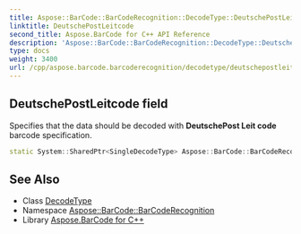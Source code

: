 ```yaml
---
title: Aspose::BarCode::BarCodeRecognition::DecodeType::DeutschePostLeitcode field
linktitle: DeutschePostLeitcode
second_title: Aspose.BarCode for C++ API Reference
description: 'Aspose::BarCode::BarCodeRecognition::DecodeType::DeutschePostLeitcode field. Specifies that the data should be decoded with DeutschePost Leit code barcode specification in C++.'
type: docs
weight: 3400
url: /cpp/aspose.barcode.barcoderecognition/decodetype/deutschepostleitcode/
---
```

## DeutschePostLeitcode field


Specifies that the data should be decoded with **DeutschePost Leit code** barcode specification.

```cpp
static System::SharedPtr<SingleDecodeType> Aspose::BarCode::BarCodeRecognition::DecodeType::DeutschePostLeitcode
```




## See Also

* Class [DecodeType](../)
* Namespace [Aspose::BarCode::BarCodeRecognition](../../)
* Library [Aspose.BarCode for C++](../../../)
